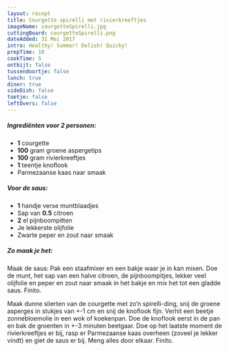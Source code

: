 ```yaml
---
layout: recept
title: Courgette spirelli met rivierkreeftjes
imageName: courgetteSpirelli.jpg
cuttingBoard: courgetteSpirelli.png
dateAdded: 31 Mei 2017
intro: Healthy! Summer! Delish! Quicky!
prepTime: 10
cookTime: 5
ontbijt: false
tussendoortje: false
lunch: true
diner: true
sideDish: false
toetje: false
leftOvers: false
---
```


##### Ingrediënten voor <span class="personen">2</span> personen:
* <b>1</b> courgette
* <b>100</b> gram groene aspergetips
* <b>100</b> gram rivierkreeftjes
* <b>1</b> teentje knoflook
* Parmezaanse kaas naar smaak

##### Voor de saus:
* <b>1</b> handje verse muntblaadjes
* Sap van <b>0.5</b> citroen
* <b>2</b> el pijnboompitten
* Je lekkerste olijfolie
* Zwarte peper en zout naar smaak


##### Zo maak je het:
Maak de saus: Pak een staafmixer en een bakje waar je in kan mixen. Doe de munt, het sap van een halve citroen, de pijnboompitjes, lekker veel olijfolie en peper en zout naar smaak in het bakje en mix het tot een gladde saus. Finito.

Maak dunne slierten van de courgette met zo’n spirelli-ding, snij de groene asperges in stukjes van +-1 cm en snij de knoflook fijn. Verhit een beetje zonnebloemolie in een wok of koekenpan. Doe de knoflook eerst in de pan en bak de groenten in +-3 minuten beetgaar. Doe op het laatste moment de rivierkreeftjes er bij, rasp er Parmezaanse kaas overheen (zoveel je lekker vindt) en giet de saus er bij. Meng alles door elkaar. Finito.
